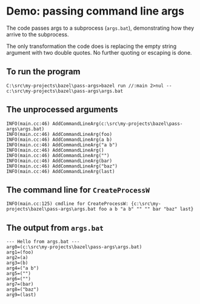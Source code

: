 # Demo: passing command line args

The code passes args to a subprocess (`args.bat`), demonstrating how they arrive
to the subprocess.

The only transformation the code does is replacing the empty string argument
with two double quotes. No further quoting or escaping is done.

## To run the program
```
C:\src\my-projects\bazel\pass-args>bazel run //:main 2>nul -- c:\src\my-projects\bazel\pass-args\args.bat
```

## The unprocessed arguments
```
INFO(main.cc:46) AddCommandLineArg(c:\src\my-projects\bazel\pass-args\args.bat)
INFO(main.cc:46) AddCommandLineArg(foo)
INFO(main.cc:46) AddCommandLineArg(a b)
INFO(main.cc:46) AddCommandLineArg("a b")
INFO(main.cc:46) AddCommandLineArg()
INFO(main.cc:46) AddCommandLineArg("")
INFO(main.cc:46) AddCommandLineArg(bar)
INFO(main.cc:46) AddCommandLineArg("baz")
INFO(main.cc:46) AddCommandLineArg(last)
```

## The command line for `CreateProcessW`
```
INFO(main.cc:125) cmdline for CreateProcessW: {c:\src\my-projects\bazel\pass-args\args.bat foo a b "a b" "" "" bar "baz" last}
```

## The output from `args.bat`
```
--- Hello from args.bat ---
arg0=(c:\src\my-projects\bazel\pass-args\args.bat)
arg1=(foo)
arg2=(a)
arg3=(b)
arg4=("a b")
arg5=("")
arg6=("")
arg7=(bar)
arg8=("baz")
arg9=(last)
```
